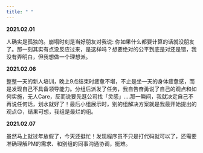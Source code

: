 ```yaml
---
title: " "
---
```


<style>
.post-body {
    margin-top: 0 !important;
}

</style>


**2021.02.01**

人确实是孤独的。崩塌时刻是当好朋友对我说: 你如果什么都要计算的话就没朋友了。那一刻其实有点没反应过来，是这样吗？想要绝对的公平到底是对还是错，我没有弄明白，但我想做一个理想派。

**2021.02.06**

整整一天的新人培训，晚上9点结束时疲惫不堪，不止是坐一天的身体疲惫感，而是发现自己不具备领导能力。分组后派发了任务，我自告奋勇说了自己的观点和如何实施，无人Care，反而说要先逛公司找「灵感」....那一瞬间，我就决定自己不再说任何话，划水就好了！最后小组展示时，别的组解决方案就是我最开始提出的观点😊，结果可想，我组是最烂的组。

**2021.02.07**

虽然马上就过年放假了，今天还挺忙！发现程序员不只是打代码就可以了，还需要准确理解PM的需求、和别组的同事沟通协调，挺难。

